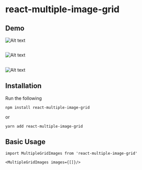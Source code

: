 # react-multiple-image-grid
## 
## Demo

![Alt text](https://raw.githubusercontent.com/soumyadeephalder/react-multiple-image-grid/master/demo/demo.png?raw=true)

<!-- ![Alt text](https://raw.githubusercontent.com/soumyadeephalder/react-multiple-image-grid/master/demo/demo-1-img.png?raw=true) -->

## 
![Alt text](https://raw.githubusercontent.com/soumyadeephalder/react-multiple-image-grid/master/demo/demo-2-img.png?raw=true)

<!-- ![Alt text](https://raw.githubusercontent.com/soumyadeephalder/react-multiple-image-grid/master/demo/demo-3-img.png?raw=true) -->

## 
![Alt text](https://raw.githubusercontent.com/soumyadeephalder/react-multiple-image-grid/master/demo/demo-5more-img.png?raw=true)

## 
## 

## Installation

Run the following
```
npm install react-multiple-image-grid
```
or
```
yarn add react-multiple-image-grid
```

## Basic Usage

```
import MultipleGridImages from 'react-multiple-image-grid'

<MultipleGridImages images={[]}/>

